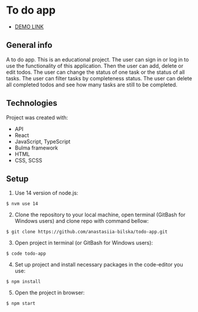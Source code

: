 # To do app

- [DEMO LINK](https://anastasiia-bilska.github.io/todo-app/)

## General info
A to do app. This is an educational project. The user can sign in or log in to use the functionality of this application. Then the user can add, delete or edit todos. The user can change the status of one task or the status of all tasks. The user can filter tasks by completeness status. The user can delete all completed todos and see how many tasks are still to be completed.

## Technologies
Project was created with:
* API
* React
* JavaScript, TypeScript
* Bulma framework
* HTML
* CSS, SCSS

## Setup
1. Use 14 version of node.js:
```
$ nvm use 14
```

2. Clone the repository to your local machine, open terminal (GitBash for Windows users) and clone repo with command bellow:
```
$ git clone https://github.com/anastasiia-bilska/todo-app.git
```

3. Open project in terminal (or GitBash for Windows users):
```
$ code todo-app
```

4. Set up project and install necessary packages in the code-editor you use:
```
$ npm install
```

5. Open the project in browser:
```
$ npm start
```
